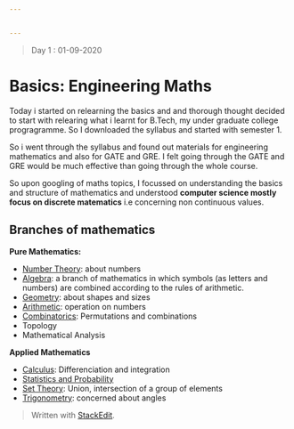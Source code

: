 ```yaml
---


---
```


<blockquote>
<p>Day 1 : 01-09-2020</p>
</blockquote>
<h1 id="basics-engineering-maths">Basics: Engineering Maths</h1>
<p>Today i started on relearning the basics and and thorough thought decided to start with relearing what i learnt for B.Tech, my under graduate college progragramme. So I downloaded the syllabus and started with semester 1.</p>
<p>So i went through the syllabus and found out materials for engineering mathematics and also for GATE and GRE. I felt going through the GATE and GRE would be much effective than going through the whole course.</p>
<p>So upon googling of maths topics, I focussed on understanding the basics and structure of mathematics and understood <strong>computer science mostly focus on discrete matematics</strong> i.e concerning non continuous values.</p>
<h2 id="branches-of-mathematics">Branches of mathematics</h2>
<p><strong>Pure Mathematics:</strong></p>
<ul>
<li><a href="https://byjus.com/maths/number-theory/">Number Theory</a>: about numbers</li>
<li><a href="https://byjus.com/maths/algebra/">Algebra</a>: a branch of mathematics in which symbols (as letters and numbers) are combined according to the rules of arithmetic.</li>
<li><a href="https://byjus.com/maths/geometry/">Geometry</a>: about shapes and sizes</li>
<li><a href="https://byjus.com/maths/arithmetic/">Arithmetic</a>: operation on numbers</li>
<li><a href="https://byjus.com/maths/combinatorics/">Combinatorics</a>: Permutations and combinations</li>
<li>Topology</li>
<li>Mathematical Analysis</li>
</ul>
<p><strong>Applied Mathematics</strong></p>
<ul>
<li><a href="https://byjus.com/maths/calculus/">Calculus</a>: Differenciation and integration</li>
<li><a href="https://byjus.com/maths/probability-and-statistics/">Statistics and Probability</a></li>
<li><a href="https://byjus.com/maths/basics-set-theory/">Set Theory</a>: Union, intersection of a group of elements</li>
<li><a href="https://byjus.com/maths/trigonometry/">Trigonometry</a>: concerned about angles</li>
</ul>
<blockquote>
<p>Written with <a href="https://stackedit.io/">StackEdit</a>.</p>
</blockquote>

